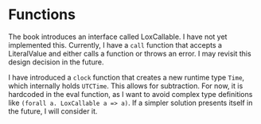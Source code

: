 # Functions

The book introduces an interface called LoxCallable. I have not yet implemented this. Currently, I have a `call` function that accepts a LiteralValue and either calls a function or throws an error. I may revisit this design decision in the future.

I have introduced a `clock` function that creates a new runtime type `Time`, which internally holds `UTCTime`. This allows for subtraction. For now, it is hardcoded in the eval function, as I want to avoid complex type definitions like `(forall a. LoxCallable a => a)`. If a simpler solution presents itself in the future, I will consider it.
